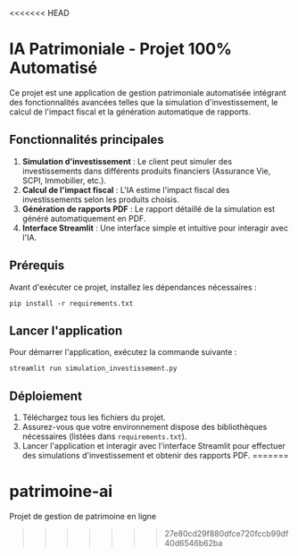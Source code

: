 <<<<<<< HEAD

# IA Patrimoniale - Projet 100% Automatisé

Ce projet est une application de gestion patrimoniale automatisée intégrant des fonctionnalités avancées telles que la simulation d'investissement, le calcul de l'impact fiscal et la génération automatique de rapports.

## Fonctionnalités principales

1. **Simulation d'investissement** : Le client peut simuler des investissements dans différents produits financiers (Assurance Vie, SCPI, Immobilier, etc.).
2. **Calcul de l'impact fiscal** : L'IA estime l'impact fiscal des investissements selon les produits choisis.
3. **Génération de rapports PDF** : Le rapport détaillé de la simulation est généré automatiquement en PDF.
4. **Interface Streamlit** : Une interface simple et intuitive pour interagir avec l'IA.

## Prérequis
Avant d'exécuter ce projet, installez les dépendances nécessaires :
```
pip install -r requirements.txt
```

## Lancer l'application
Pour démarrer l'application, exécutez la commande suivante :
```
streamlit run simulation_investissement.py
```

## Déploiement
1. Téléchargez tous les fichiers du projet.
2. Assurez-vous que votre environnement dispose des bibliothèques nécessaires (listées dans `requirements.txt`).
3. Lancer l'application et interagir avec l'interface Streamlit pour effectuer des simulations d'investissement et obtenir des rapports PDF.
=======
# patrimoine-ai
Projet de gestion de patrimoine en ligne
>>>>>>> 27e80cd29f880dfce720fccb99df40d6546b62ba
